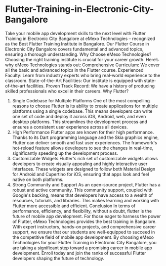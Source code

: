 # Flutter-Training-in-Electronic-City-Bangalore
Take your mobile app development skills to the next level with Flutter Training in Electronic City Bangalore at eMexo Technologies – recognized as the Best Flutter Training Institute in Bangalore. Our Flutter Course in Electronic City Bangalore covers fundamental and advanced topics, ensuring a thorough understanding.
Why Choose eMexo Technologies?
Choosing the right training institute is crucial for your career growth. Here’s why eMexo Technologies stands out:
Comprehensive Curriculum: We cover all the basic and advanced topics in the Flutter course.
Experienced Faculty: Learn from industry experts who bring real-world experience to the classroom.
State-of-the-Art Facilities: Our institute is equipped with state-of-the-art facilities.
Proven Track Record: We have a history of producing skilled professionals who excel in their careers.
Why Flutter?
1. Single Codebase for Multiple Platforms
One of the most compelling reasons to choose Flutter is its ability to create applications for multiple platforms using a single codebase. This means developers can write one set of code and deploy it across iOS, Android, web, and even desktop platforms. This streamlines the development process and ensures a consistent user experience across all devices.
2. High Performance
Flutter apps are known for their high performance. Thanks to its Dart programming language and the Skia graphics engine, Flutter can deliver smooth and fast user experiences. The framework's hot-reload feature allows developers to see the changes in real-time, significantly speeding up the development process. 
3. Customizable Widgets
Flutter's rich set of customizable widgets allows developers to create visually appealing and highly interactive user interfaces. These widgets are designed to follow both Material Design for Android and Cupertino for iOS, ensuring that apps look and feel native on both platforms.
4. Strong Community and Support
As an open-source project, Flutter has a robust and active community. This community support, coupled with Google's backing, means that developers have access to a wealth of resources, tutorials, and libraries. This makes learning and working with Flutter more accessible and efficient.
Conclusion
In terms of performance, efficiency, and flexibility, without a doubt, flutter is the future of mobile app development. For those eager to harness the power of Flutter, eMexo Technologies provides the best training in Bangalore. With expert instructors, hands-on projects, and comprehensive career support, we ensure that our students are well-equipped to succeed in the competitive field of mobile app development.
By choosing eMexo Technologies for your Flutter Training in Electronic City Bangalore, you are taking a significant step toward a promising career in mobile app development. Enroll today and join the ranks of successful Flutter developers shaping the future of technology.

